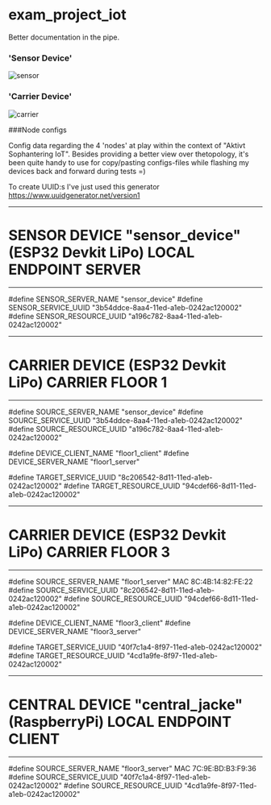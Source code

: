 # exam_project_iot
Better documentation in the pipe.


### 'Sensor Device'

![sensor](https://user-images.githubusercontent.com/78800629/214961886-07ba59b5-a249-4bb0-bc67-80acd43ac379.jpg)



### 'Carrier Device'

![carrier](https://user-images.githubusercontent.com/78800629/214961889-4c9483b0-3714-43b1-b33f-391fbc8b9caa.jpg)

###Node configs

Config data regarding the 4 'nodes' at play within the context of "Aktivt Sophantering IoT".
Besides providing a better view over thetopology, it's been quite handy to use for
copy/pasting configs-files while flashing my devices back and forward during tests =)

To create UUID:s I've just used this generator https://www.uuidgenerator.net/version1

-----------------------------------------------------------------------------------------
# SENSOR DEVICE   "sensor_device"   (ESP32 Devkit LiPo)             LOCAL ENDPOINT SERVER
-----------------------------------------------------------------------------------------

#define SENSOR_SERVER_NAME   "sensor_device"
#define SENSOR_SERVICE_UUID  "3b54ddce-8aa4-11ed-a1eb-0242ac120002"
#define SENSOR_RESOURCE_UUID "a196c782-8aa4-11ed-a1eb-0242ac120002"

-----------------------------------------------------------------------------------------
# CARRIER DEVICE                    (ESP32 Devkit LiPo)                   CARRIER FLOOR 1
-----------------------------------------------------------------------------------------

#define SOURCE_SERVER_NAME   "sensor_device"
#define SOURCE_SERVICE_UUID  "3b54ddce-8aa4-11ed-a1eb-0242ac120002"
#define SOURCE_RESOURCE_UUID "a196c782-8aa4-11ed-a1eb-0242ac120002"

#define DEVICE_CLIENT_NAME   "floor1_client"
#define DEVICE_SERVER_NAME   "floor1_server"
        
#define TARGET_SERVICE_UUID  "8c206542-8d11-11ed-a1eb-0242ac120002"
#define TARGET_RESOURCE_UUID "94cdef66-8d11-11ed-a1eb-0242ac120002"

-----------------------------------------------------------------------------------------
# CARRIER DEVICE                    (ESP32 Devkit LiPo)                   CARRIER FLOOR 3
-----------------------------------------------------------------------------------------

#define SOURCE_SERVER_NAME   "floor1_server" MAC 8C:4B:14:82:FE:22
#define SOURCE_SERVICE_UUID  "8c206542-8d11-11ed-a1eb-0242ac120002"
#define SOURCE_RESOURCE_UUID "94cdef66-8d11-11ed-a1eb-0242ac120002"

#define DEVICE_CLIENT_NAME   "floor3_client"
#define DEVICE_SERVER_NAME   "floor3_server"

#define TARGET_SERVICE_UUID  "40f7c1a4-8f97-11ed-a1eb-0242ac120002"
#define TARGET_RESOURCE_UUID "4cd1a9fe-8f97-11ed-a1eb-0242ac120002"

-----------------------------------------------------------------------------------------
# CENTRAL DEVICE    "central_jacke"  (RaspberryPi)                  LOCAL ENDPOINT CLIENT
-----------------------------------------------------------------------------------------

#define SOURCE_SERVER_NAME   "floor3_server" MAC 7C:9E:BD:B3:F9:36
#define SOURCE_SERVICE_UUID  "40f7c1a4-8f97-11ed-a1eb-0242ac120002"
#define SOURCE_RESOURCE_UUID "4cd1a9fe-8f97-11ed-a1eb-0242ac120002"
